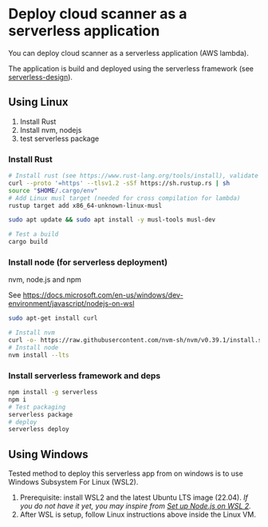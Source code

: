 # Deploy cloud scanner as a serverless application

You can deploy cloud scanner as a serverless application (AWS lambda).

The application is build and deployed using the serverless framework (see [serverless-design](../reference/serverless-design.md)).

## Using Linux

1. Install Rust
2. Install nvm, nodejs
3. test serverless package

### Install Rust

```sh
# Install rust (see https://www.rust-lang.org/tools/install), validate when prompted
curl --proto '=https' --tlsv1.2 -sSf https://sh.rustup.rs | sh
source "$HOME/.cargo/env"
# Add Linux musl target (needed for cross compilation for lambda)
rustup target add x86_64-unknown-linux-musl

sudo apt update && sudo apt install -y musl-tools musl-dev

# Test a build
cargo build
```

### Install node (for serverless deployment)

nvm, node.js and npm

See https://docs.microsoft.com/en-us/windows/dev-environment/javascript/nodejs-on-wsl

```sh
sudo apt-get install curl

# Install nvm
curl -o- https://raw.githubusercontent.com/nvm-sh/nvm/v0.39.1/install.sh | bash
# Install node
nvm install --lts
```

### Install serverless framework and deps

```sh
npm install -g serverless
npm i
# Test packaging
serverless package
# deploy
serverless deploy
```

## Using Windows

Tested method to deploy this serverless app from on windows is to use Windows Subsystem For Linux (WSL2).

1. Prerequisite: install WSL2 and  the latest Ubuntu LTS image (22.04).
_If you do not have it yet, you may inspire from [Set up Node.js on WSL 2](https://docs.microsoft.com/en-us/windows/dev-environment/javascript/nodejs-on-wsl)._
1. After WSL is setup, follow Linux instructions above inside the Linux VM.
